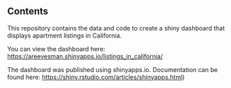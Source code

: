 ## Contents
This repository contains the data and code to create a shiny dashboard that displays apartment listings in California.

You can view the dashboard here: https://areevesman.shinyapps.io/listings_in_california/

The dashboard was published using shinyapps.io. Documentation can be found here: https://shiny.rstudio.com/articles/shinyapps.html)
